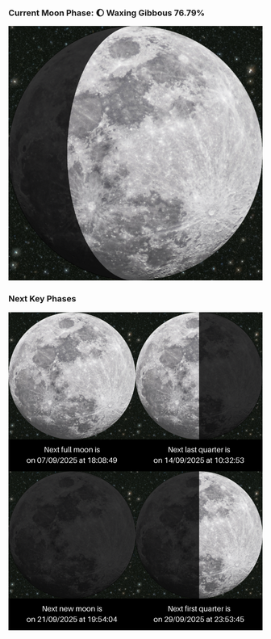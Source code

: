 ### Current Moon Phase: 🌔 Waxing Gibbous 76.79%
![Moon Phase](moonphase.png)
### Next Key Phases
![Gallery](gallery.png)
